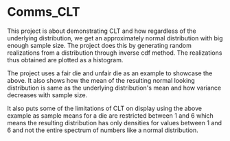 # Comms_CLT

This project is about demonstrating CLT and how regardless of the underlying distribution, we get an approximately normal distribution with big enough sample size. The project does this by generating random realizations from a distribution through inverse cdf method. The realizations thus obtained are plotted as a histogram. 

The project uses a fair die and unfair die as an example to showcase the above. It also shows how the mean of the resulting normal looking distribution is same as the underlying distribution's mean and how variance decreases with sample size. 

It also puts some of the limitations of CLT on display using the above example as sample means for a die are restricted between 1 and 6 which means the resulting distribution has only densities for values between 1 and 6 and not the entire spectrum of numbers like a normal distribution. 

